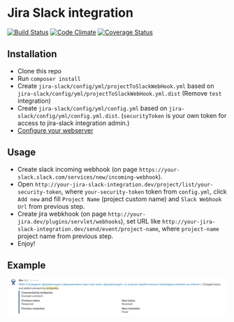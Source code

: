 # Jira Slack integration
[![Build Status](https://travis-ci.org/malavsky/jira-slack.svg?branch=develop)](https://travis-ci.org/malavsky/jira-slack)
[![Code Climate](https://codeclimate.com/github/malavsky/jira-slack/badges/gpa.svg)](https://codeclimate.com/github/malavsky/jira-slack)
[![Coverage Status](https://coveralls.io/repos/malavsky/jira-slack/badge.svg?branch=develop)](https://coveralls.io/r/malavsky/jira-slack?branch=develop)

Installation
-----------
* Clone this repo
* Run `composer install`
* Create `jira-slack/config/yml/projectToSlackWebHook.yml` based on `jira-slack/config/yml/projectToSlackWebHook.yml.dist` (Remove `test` integration)
* Create `jira-slack/config/yml/config.yml` based on `jira-slack/config/yml/config.yml.dist`. (`securityToken` is your own token for access to jira-slack integration admin.)
* [Configure your webserver](http://silex.sensiolabs.org/doc/web_servers.html)

Usage
-----
* Create slack incoming webhook (on page `https://your-slack.slack.com/services/new/incoming-webhook`).
* Open `http://your-jira-slack-integration.dev/project/list/your-security-token`, where `your-security-token` token from `config.yml`, click `Add new` and fill `Project Name` (project custom name) and `Slack Webhook Url` from previous step.
* Create jira webkhook (on page `http://your-jira.dev/plugins/servlet/webhooks`), set URL like `http://your-jira-slack-integration.dev/send/event/project-name`, where `project-name` project name from previous step.
* Enjoy!

Example
-------
![Slack example](docs/slack-example.png)
